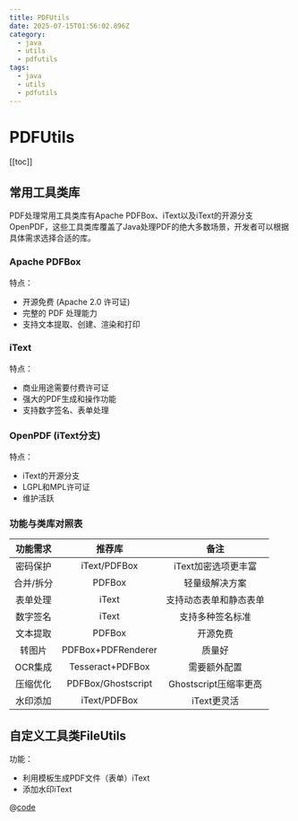 ```yaml
---
title: PDFUtils
date: 2025-07-15T01:56:02.896Z
category:
  - java
  - utils
  - pdfutils
tags:
  - java
  - utils
  - pdfutils
---
```


# PDFUtils
[[toc]]

## 常用工具类库

PDF处理常用工具类库有Apache PDFBox、iText以及iText的开源分支OpenPDF，这些工具类库覆盖了Java处理PDF的绝大多数场景，开发者可以根据具体需求选择合适的库。

### Apache PDFBox
特点：
- 开源免费 (Apache 2.0 许可证)
- 完整的 PDF 处理能力
- 支持文本提取、创建、渲染和打印

### iText
特点：
- 商业用途需要付费许可证
- 强大的PDF生成和操作功能
- 支持数字签名、表单处理

### OpenPDF (iText分支)
特点：
- iText的开源分支
- LGPL和MPL许可证
- 维护活跃

### 功能与类库对照表

| 功能需求	| 推荐库	        |备注 |
| :--------:	| :-------------:	| :--: |
| 密码保护	| iText/PDFBox	| iText加密选项更丰富 |
| 合并/拆分	| PDFBox	      | 轻量级解决方案 |
| 表单处理	| iText	        | 支持动态表单和静态表单 |
| 数字签名	| iText	        | 支持多种签名标准 |
| 文本提取	| PDFBox	      | 开源免费 |
| 转图片	  | PDFBox+PDFRenderer	| 质量好 |
| OCR集成	| Tesseract+PDFBox	  | 需要额外配置 |
| 压缩优化	| PDFBox/Ghostscript	| Ghostscript压缩率更高 |
| 水印添加	| iText/PDFBox	      | iText更灵活 |

## 自定义工具类FileUtils

功能：
- 利用模板生成PDF文件（表单）<Tip>iText</Tip>
- 添加水印<Tip>iText</Tip>

@[code](../../code/utils/PDFUtils.java)